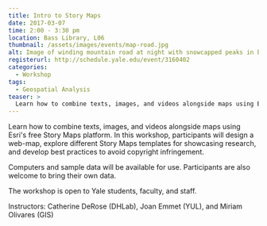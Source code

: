 ```yaml
---
title: Intro to Story Maps
date: 2017-03-07
time: 2:00 - 3:30 pm
location: Bass Library, L06
thumbnail: /assets/images/events/map-road.jpg
alt: Image of winding mountain road at night with snowcapped peaks in backbround. Along the road a multicolored strand of light extends.
registerurl: http://schedule.yale.edu/event/3160402
categories:
  - Workshop
tags:
  - Geospatial Analysis
teaser: >
  Learn how to combine texts, images, and videos alongside maps using Esri's free Story Maps platform. In this workshop, participants will design a web-map, explore different Story Maps templates for showcasing research, and develop best practices to avoid copyright infringement. 
---
```

Learn how to combine texts, images, and videos alongside maps using Esri's free Story Maps platform. In this workshop, participants will design a web-map, explore different Story Maps templates for showcasing research, and develop best practices to avoid copyright infringement. 

Computers and sample data will be available for use. Participants are also welcome to bring their own data.

The workshop is open to Yale students, faculty, and staff.

Instructors: Catherine DeRose (DHLab), Joan Emmet (YUL), and Miriam Olivares (GIS)